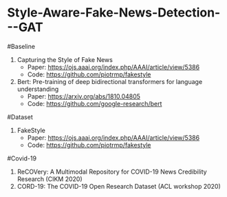 # Style-Aware-Fake-News-Detection---GAT

#Baseline
1. Capturing the Style of Fake News
    * Paper: https://ojs.aaai.org/index.php/AAAI/article/view/5386
    * Code: https://github.com/piotrmp/fakestyle
2. Bert: Pre-training of deep bidirectional transformers for language understanding
    * Paper: https://arxiv.org/abs/1810.04805
    * Code: https://github.com/google-research/bert

#Dataset
1. FakeStyle
    * Paper: https://ojs.aaai.org/index.php/AAAI/article/view/5386
    * Code: https://github.com/piotrmp/fakestyle

#Covid-19
1. ReCOVery: A Multimodal Repository for COVID-19 News Credibility Research (CIKM 2020)
2. CORD-19: The COVID-19 Open Research Dataset (ACL workshop 2020)
